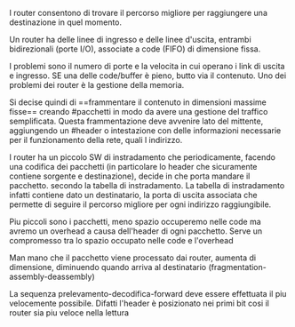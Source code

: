 I router consentono di trovare il percorso migliore per raggiungere una destinazione in quel momento.

Un router ha delle linee di ingresso e delle linee d'uscita, entrambi bidirezionali (porte I/O), associate a code (FIFO) di dimensione fissa. 

I problemi sono il numero di porte e la velocita in cui operano i link di uscita e ingresso.
SE una delle code/buffer è pieno, butto via il contenuto. Uno dei problemi dei router è la gestione della memoria. 

Si decise quindi di ==frammentare il contenuto in dimensioni massime fisse== creando #pacchetti in modo da avere una gestione del traffico semplificata. 
Questa frammentazione deve avvenire lato del mittente, aggiungendo un #header o intestazione con delle informazioni necessarie per il funzionamento della rete, quali l indirizzo. 

I router ha un piccolo SW di instradamento che periodicamente, facendo una codifica dei pacchetti (in particolare lo header che sicuramente contiene sorgente e destinazione), decide in che porta mandare il pacchetto. secondo la tabella di instradamento. La tabella di instradamento infatti contiene dato un destinatario, la porta di uscita associata che permette di seguire il percorso migliore per ogni indirizzo raggiungibile.

Piu piccoli sono i pacchetti, meno spazio occuperemo nelle code ma avremo un overhead a causa dell'header di ogni pacchetto. 
Serve un compromesso tra lo spazio occupato nelle code e l'overhead

Man mano che il pacchetto viene processato dai router, aumenta di dimensione, diminuendo quando arriva al destinatario (fragmentation-assembly-deassembly)

La sequenza prelevamento-decodifica-forward deve essere effettuata il piu velocemente possibile. Difatti l'header è posizionato nei primi bit cosi il router sia piu veloce nella lettura